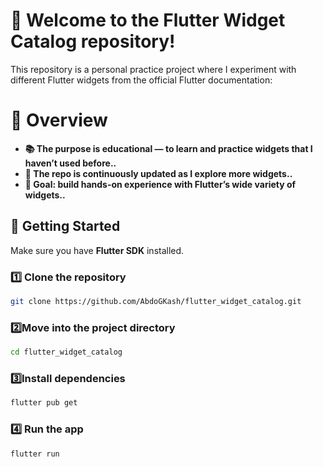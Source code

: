 # 🚀 Welcome to the Flutter Widget Catalog repository!

This repository is a personal practice project where I experiment with different Flutter widgets from the official Flutter documentation:


# 🔧  Overview

* **📚 The purpose is educational — to learn and practice widgets that I haven’t used before..**<br>
* **🔄 The repo is continuously updated as I explore more widgets..**<br>
* **🎯 Goal: build hands-on experience with Flutter’s wide variety of widgets..**<br>


## 🚀 Getting Started

Make sure you have **Flutter SDK** installed.

### 1️⃣ Clone the repository
```bash
git clone https://github.com/AbdoGKash/flutter_widget_catalog.git
```
### 2️⃣Move into the project directory
```bash
cd flutter_widget_catalog
```
### 3️⃣Install dependencies
```bash
flutter pub get
```
### 4️⃣ Run the app
```bash
flutter run
```

